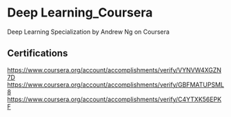 # Deep Learning_Coursera
Deep Learning Specialization by Andrew Ng on Coursera

## Certifications
https://www.coursera.org/account/accomplishments/verify/VYNVW4XGZN7D
https://www.coursera.org/account/accomplishments/verify/GBFMATUPSML8
https://www.coursera.org/account/accomplishments/verify/C4YTXK56EPKF
